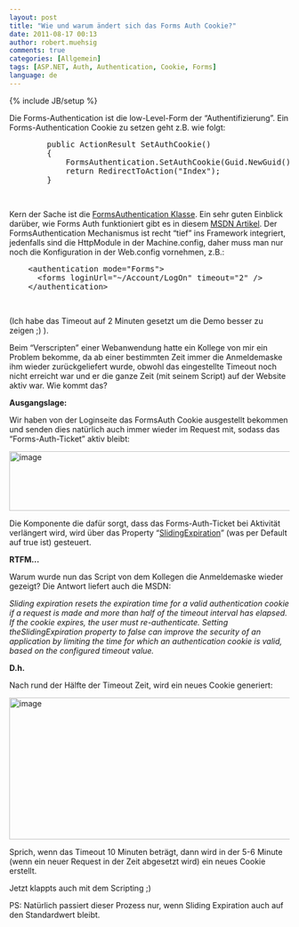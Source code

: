 ```yaml
---
layout: post
title: "Wie und warum ändert sich das Forms Auth Cookie?"
date: 2011-08-17 00:13
author: robert.muehsig
comments: true
categories: [Allgemein]
tags: [ASP.NET, Auth, Authentication, Cookie, Forms]
language: de
---
```

{% include JB/setup %}
<p>Die Forms-Authentication ist die low-Level-Form der “Authentifizierung”. Ein Forms-Authentication Cookie zu setzen geht z.B. wie folgt:</p> <div style="padding-bottom: 0px; margin: 0px; padding-left: 0px; padding-right: 0px; display: inline; float: none; padding-top: 0px" id="scid:812469c5-0cb0-4c63-8c15-c81123a09de7:cbecc054-3535-46f0-aee0-04e1160e28c2" class="wlWriterEditableSmartContent"><pre name="code" class="c#">
        public ActionResult SetAuthCookie()
        {
            FormsAuthentication.SetAuthCookie(Guid.NewGuid().ToString(), false);
            return RedirectToAction("Index");
        }</pre></div>
<p>&nbsp;</p>
<p>Kern der Sache ist die <a href="http://msdn.microsoft.com/en-us/library/k3fc21xw.aspx">FormsAuthentication Klasse</a>. Ein sehr guten Einblick darüber, wie Forms Auth funktioniert gibt es in diesem <a href="http://msdn.microsoft.com/en-us/library/ff647070.aspx">MSDN Artikel</a>. Der FormsAuthentication Mechanismus ist recht “tief” ins Framework integriert, jedenfalls sind die HttpModule in der Machine.config, daher muss man nur noch die Konfiguration in der Web.config vornehmen, z.B.:</p>
<div style="padding-bottom: 0px; margin: 0px; padding-left: 0px; padding-right: 0px; display: inline; float: none; padding-top: 0px" id="scid:812469c5-0cb0-4c63-8c15-c81123a09de7:7db1edd1-4568-4b53-bc0f-4721b11c7a7f" class="wlWriterEditableSmartContent"><pre name="code" class="c#">    &lt;authentication mode="Forms"&gt;
      &lt;forms loginUrl="~/Account/LogOn" timeout="2" /&gt;
    &lt;/authentication&gt;</pre></div>
<p>&nbsp;</p>
<p>(Ich habe das Timeout auf 2 Minuten gesetzt um die Demo besser zu zeigen ;) ).</p>
<p>Beim “Verscripten” einer Webanwendung hatte ein Kollege von mir ein Problem bekomme, da ab einer bestimmten Zeit immer die Anmeldemaske ihm wieder zurückgeliefert wurde, obwohl das eingestellte Timeout noch nicht erreicht war und er die ganze Zeit (mit seinem Script) auf der Website aktiv war. Wie kommt das?</p>
<p><strong>Ausgangslage:</strong></p>
<p>Wir haben von der Loginseite das FormsAuth Cookie ausgestellt bekommen und senden dies natürlich auch immer wieder im Request mit, sodass das “Forms-Auth-Ticket” aktiv bleibt:</p>
<p><a href="{{BASE_PATH}}/assets/wp-images/image1337.png"><img style="background-image: none; border-bottom: 0px; border-left: 0px; padding-left: 0px; padding-right: 0px; display: inline; border-top: 0px; border-right: 0px; padding-top: 0px" title="image" border="0" alt="image" src="{{BASE_PATH}}/assets/wp-images/image_thumb519.png" width="542" height="107"></a></p>
<p>Die Komponente die dafür sorgt, dass das Forms-Auth-Ticket bei Aktivität verlängert wird, wird über das Property “<a href="http://msdn.microsoft.com/en-us/library/system.web.security.formsauthentication.slidingexpiration.aspx">SlidingExpiration</a>” (was per Default auf true ist) gesteuert.</p>
<p><strong>RTFM…</strong></p>
<p> Warum wurde nun das Script von dem Kollegen die Anmeldemaske wieder gezeigt? Die Antwort liefert auch die MSDN:</p>
<p><em>Sliding expiration resets the expiration time for a valid authentication cookie if a request is made and more than half of the timeout interval has elapsed. If the cookie expires, the user must re-authenticate. Setting theSlidingExpiration property to false can improve the security of an application by limiting the time for which an authentication cookie is valid, based on the configured timeout value.</em></p>
<p><strong>D.h.</strong></p>
<p>Nach rund der Hälfte der Timeout Zeit, wird ein neues Cookie generiert:</p>
<p><a href="{{BASE_PATH}}/assets/wp-images/image1338.png"><img style="background-image: none; border-bottom: 0px; border-left: 0px; padding-left: 0px; padding-right: 0px; display: inline; border-top: 0px; border-right: 0px; padding-top: 0px" title="image" border="0" alt="image" src="{{BASE_PATH}}/assets/wp-images/image_thumb520.png" width="556" height="255"></a></p>
<p>Sprich, wenn das Timeout 10 Minuten beträgt, dann wird in der 5-6 Minute (wenn ein neuer Request in der Zeit abgesetzt wird) ein neues Cookie erstellt.</p>
<p>Jetzt klappts auch mit dem Scripting ;)</p>
<p>PS: Natürlich passiert dieser Prozess nur, wenn Sliding Expiration auch auf den Standardwert bleibt.</p>
